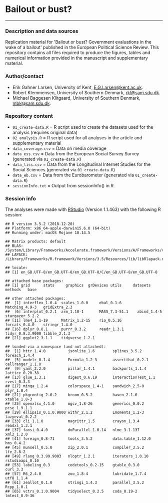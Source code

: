 # Bailout or bust?
---

### Description and data sources

Replication material for 'Bailout or bust? Government evaluations in the wake of a bailout' published in the European Political Science Review. This repository contains all files required to produce the figures, tables and numerical information provided in the manuscript and supplementary material.

### Author/contact

 - Erik Gahner Larsen, University of Kent, E.G.Larsen@kent.ac.uk.
 - Robert Klemmensen, University of Southern Denmark, rkl@sam.sdu.dk.
 - Michael Baggesen Klitgaard, University of Southern Denmark, mbk@sam.sdu.dk.

### Repository content

- `01_create-data.R` = R script used to create the datasets used for the analysis (requires original data)
- `02_analysis.R` = R script used for all analyses in the article and supplementary material
- `data_coverage.csv` = Data on media coverage
- `data_ess.csv` = Data from the European Social Survey Survey (generated via `01_create-data.R`)
- `data_liss.csv` = Data from the Longitudinal Internet Studies for the Social Sciences (generated via `01_create-data.R`)
- `data_eb.csv` = Data from the Eurobarometer (generated via `01_create-data.R`)
- `sessionInfo.txt` = Output from sessionInfo() in R

### Session info

The analyses were made with [RStudio](http://www.rstudio.com/) (Version 1.1.463) with the following R session:

```
## R version 3.5.2 (2018-12-20)
## Platform: x86_64-apple-darwin15.6.0 (64-bit)
## Running under: macOS Mojave 10.14.5

## Matrix products: default
## BLAS: /System/Library/Frameworks/Accelerate.framework/Versions/A/Frameworks/vecLib.framework/Versions/A/libBLAS.dylib
## LAPACK: /Library/Frameworks/R.framework/Versions/3.5/Resources/lib/libRlapack.dylib

## locale:
## [1] en_GB.UTF-8/en_GB.UTF-8/en_GB.UTF-8/C/en_GB.UTF-8/en_GB.UTF-8

## attached base packages:
## [1] grid      stats     graphics  grDevices utils     datasets  methods   base     

## other attached packages:
##  [1] interflex_1.0.4  scales_1.0.0     ebal_0.1-6       Matching_4.9-3   gridExtra_2.3   
##  [6] interplot_0.2.1  arm_1.10-1       MASS_7.3-51.1    abind_1.4-5      stargazer_5.2.2 
## [11] lme4_1.1-19      Matrix_1.2-15    rio_0.5.16       forcats_0.4.0    stringr_1.4.0   
## [16] dplyr_0.8.1      purrr_0.3.2      readr_1.3.1      tidyr_0.8.3.9000 tibble_2.1.3    
## [21] ggplot2_3.1.1    tidyverse_1.2.1 

## loaded via a namespace (and not attached):
##  [1] httr_1.4.0          jsonlite_1.6        splines_3.5.2       foreach_1.4.4      
##  [5] modelr_0.1.4        Formula_1.2-3       assertthat_0.2.1    cellranger_1.1.0   
##  [9] yaml_2.2.0          pillar_1.4.1        backports_1.1.4     lattice_0.20-38    
## [13] glue_1.3.1          digest_0.6.19       interactionTest_1.1 rvest_0.3.3        
## [17] minqa_1.2.4         colorspace_1.4-1    sandwich_2.5-0      plyr_1.8.4         
## [21] pkgconfig_2.0.2     broom_0.5.2         haven_2.1.0         xtable_1.8-3       
## [25] openxlsx_4.1.0      mgcv_1.8-26         generics_0.0.2      pcse_1.9.1.1       
## [29] ellipsis_0.1.0.9000 withr_2.1.2         Lmoments_1.2-3      lazyeval_0.2.2     
## [33] cli_1.1.0           magrittr_1.5        crayon_1.3.4        readxl_1.3.1       
## [37] fansi_0.4.0         doParallel_1.0.14   nlme_3.1-137        xml2_1.2.0         
## [41] foreign_0.8-71      tools_3.5.2         data.table_1.12.0   hms_0.4.2          
## [45] munsell_0.5.0       zip_2.0.1           compiler_3.5.2      lfe_2.8-2          
## [49] rlang_0.3.99.9003   nloptr_1.2.1        iterators_1.0.10    rstudioapi_0.10    
## [53] labeling_0.3        codetools_0.2-15    gtable_0.3.0        curl_3.3           
## [57] R6_2.4.0            zoo_1.8-4           lubridate_1.7.4     utf8_1.1.4         
## [61] zeallot_0.1.0       stringi_1.4.3       parallel_3.5.2      Rcpp_1.0.1         
## [65] vctrs_0.1.0.9004    tidyselect_0.2.5    coda_0.19-2         lmtest_0.9-36    

```
